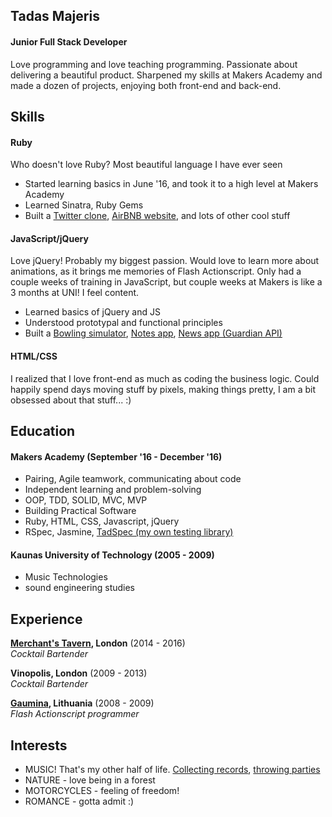 ## Tadas Majeris

#### Junior Full Stack Developer

Love programming and love teaching programming. Passionate about delivering a beautiful product.
Sharpened my skills at Makers Academy and made a dozen of projects, enjoying both front-end and back-end.

## Skills

#### Ruby

Who doesn't love Ruby? Most beautiful language I have ever seen

- Started learning basics in June '16, and took it to a high level at Makers Academy
- Learned Sinatra, Ruby Gems
- Built a [Twitter clone](https://github.com/tadasmajeris/chitter-challenge), [AirBNB website](http://team3bnb.herokuapp.com), and lots of other cool stuff

#### JavaScript/jQuery

Love jQuery! Probably my biggest passion. Would love to learn more about animations, as it brings me memories of Flash Actionscript.
Only had a couple weeks of training in JavaScript, but couple weeks at Makers is like a 3 months at UNI! I feel content.

- Learned basics of jQuery and JS
- Understood prototypal and functional principles
- Built a [Bowling simulator](https://github.com/tadasmajeris/bowling-challenge), [Notes app](https://github.com/tadasmajeris/notes), [News app (Guardian API)](https://github.com/tadasmajeris/techno-news)

#### HTML/CSS

I realized that I love front-end as much as coding the business logic.
Could happily spend days moving stuff by pixels, making things pretty, I am a bit obsessed about that stuff... :)

## Education

#### Makers Academy (September '16 - December '16)

- Pairing, Agile teamwork, communicating about code
- Independent learning and problem-solving
- OOP, TDD, SOLID, MVC, MVP
- Building Practical Software
- Ruby, HTML, CSS, Javascript, jQuery
- RSpec, Jasmine, [TadSpec (my own testing library)](https://github.com/tadasmajeris/tadspec)

#### Kaunas University of Technology (2005 - 2009)

- Music Technologies
- sound engineering studies

## Experience

**[Merchant's Tavern](http://www.merchantstavern.co.uk/), London** (2014 - 2016)    
*Cocktail Bartender*

**Vinopolis, London** (2009 - 2013)    
*Cocktail Bartender*

**[Gaumina](https://www.gaumina.lt/index.php?lang=2), Lithuania** (2008 - 2009)   
*Flash Actionscript programmer*  

## Interests

- MUSIC! That's my other half of life. [Collecting records](https://www.discogs.com/user/tfortech/collection), [throwing parties](https://www.residentadvisor.net/promoter.aspx?id=51176)
- NATURE - love being in a forest
- MOTORCYCLES - feeling of freedom!
- ROMANCE - gotta admit :)
